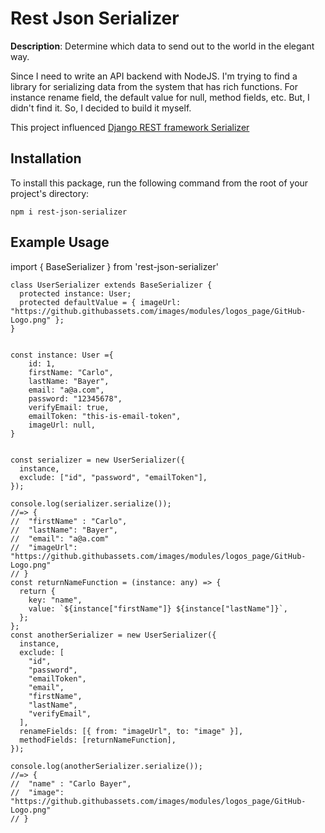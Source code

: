 # Rest Json Serializer

**Description**: Determine which data to send out to the world in the elegant way.

Since I need to write an API backend with NodeJS. I'm trying to find a library for serializing data from the system that has rich functions. For instance rename field, the default value for null, method fields, etc. But, I didn't find it. So, I decided to build it myself.

This project influenced [Django REST framework Serializer](https://www.django-rest-framework.org/api-guide/serializers/)

## Installation
To install this package, run the following command from the root of your project's directory:

`npm i rest-json-serializer`


## Example Usage
import { BaseSerializer } from 'rest-json-serializer'
```
class UserSerializer extends BaseSerializer {
  protected instance: User;
  protected defaultValue = { imageUrl: "https://github.githubassets.com/images/modules/logos_page/GitHub-Logo.png" };
}


const instance: User ={
    id: 1,
    firstName: "Carlo",
    lastName: "Bayer",
    email: "a@a.com",
    password: "12345678",
    verifyEmail: true,
    emailToken: "this-is-email-token",
    imageUrl: null,
}


const serializer = new UserSerializer({
  instance,
  exclude: ["id", "password", "emailToken"],
});

console.log(serializer.serialize());
//=> {
//  "firstName" : "Carlo",
//  "lastName": "Bayer",
//  "email": "a@a.com"
//  "imageUrl": "https://github.githubassets.com/images/modules/logos_page/GitHub-Logo.png"
// }
const returnNameFunction = (instance: any) => {
  return {
    key: "name",
    value: `${instance["firstName"]} ${instance["lastName"]}`,
  };
};
const anotherSerializer = new UserSerializer({
  instance,
  exclude: [
    "id",
    "password",
    "emailToken",
    "email",
    "firstName",
    "lastName",
    "verifyEmail",
  ],
  renameFields: [{ from: "imageUrl", to: "image" }],
  methodFields: [returnNameFunction],
});

console.log(anotherSerializer.serialize());
//=> {
//  "name" : "Carlo Bayer",
//  "image": "https://github.githubassets.com/images/modules/logos_page/GitHub-Logo.png"
// }

```
